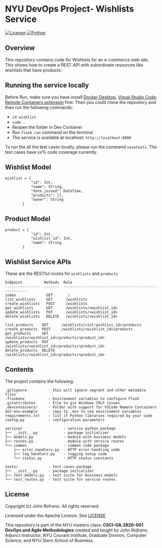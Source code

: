 # NYU DevOps Project- Wishlists Service

[![License](https://img.shields.io/badge/License-Apache_2.0-blue.svg)](https://opensource.org/licenses/Apache-2.0)
[![Python](https://img.shields.io/badge/Language-Python-blue.svg)](https://python.org/)



## Overview

This repository contains code for Wishlists for an e-commerce web site. This shows how to create a REST API with subordinate resources like wishlists that have products:



## Running the service locally

Before Run, make sure you have install [Docker Desktop](https://www.docker.com/products/docker-desktop), [Visual Studio Code](https://code.visualstudio.com), [Remote Containers extension](https://marketplace.visualstudio.com/items?itemName=ms-vscode-remote.remote-containers) first. Then you could clone the repository and then run the following commands:

- ```cd wishlist```
- ```code .```
- Reopen the folder in Dev Container
- Run ```flask run``` command on the terminal
- The service is available at localhost: ```http://localhost:8000```

To run the all the test cases locally, please run the command ```nosetests```. The test cases have xx% code coverage currently.
## Wishlist Model
```
wishlist = {
            "id": Int,
            "name": String,
            "date_joined": DateTime,
            "products": [],
            "owner": String
        }
```
## Product Model
```
product = {
            "id": Int,
            "wishlist_id": Int,
            "name": String
        }
```

## Wishlist Service APIs


These are the RESTful routes for `wishlists` and `products`
```
Endpoint          Methods  Rule
----------------  -------  -----------------------------------------------------
index              GET       /
list_wishlists     GET      /wishlists
create_wishlists   POST     /wishlists
get_wishlists      GET      /wishlists/<wishlist_id>
update_wishlists   PUT      /wishlists/<wishlist_id>
delete_wishlists   DELETE   /wishlists/<wishlist_id>

list_products    GET      /wishlists/<int:wishlist_id>/products
create_products  POST     /wishlists/<wishlist_id>/products
get_products     GET      /wishlists/<wishlist_id>/products/<product_id>
update_products  PUT      /wishlists/<wishlist_id>/products/<product_id>
delete_products  DELETE   /wishlists/<wishlist_id>/products/<product_id>
```
<!-- 
The test cases have 95% test coverage and can be run with `nosetests` -->



## Contents

The project contains the following:

```text
.gitignore          - this will ignore vagrant and other metadata files
.flaskenv           - Environment variables to configure Flask
.gitattributes      - File to gix Windows CRLF issues
.devcontainers/     - Folder with support for VSCode Remote Containers
dot-env-example     - copy to .env to use environment variables
requirements.txt    - list if Python libraries required by your code
config.py           - configuration parameters

service/                   - service python package
├── __init__.py            - package initializer
├── models.py              - module with business models
├── routes.py              - module with service routes
└── common                 - common code package
    ├── error_handlers.py  - HTTP error handling code
    ├── log_handlers.py    - logging setup code
    └── status.py          - HTTP status constants

tests/              - test cases package
├── __init__.py     - package initializer
├── test_models.py  - test suite for business models
└── test_routes.py  - test suite for service routes
```

## License

Copyright (c) John Rofrano. All rights reserved.

Licensed under the Apache License. See [LICENSE](LICENSE)

This repository is part of the NYU masters class: **CSCI-GA.2820-001 DevOps and Agile Methodologies** created and taught by *John Rofrano*, Adjunct Instructor, NYU Courant Institute, Graduate Division, Computer Science, and NYU Stern School of Business.
